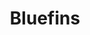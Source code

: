 ---
layout: place
title: "Bluefins"
permalink: /massachusetts/falmouth/bluefins.html
stateAbbr: MA
stateName: Massachusetts
cityName: Falmouth
place_id: ChIJrWiYFXnX5IkRqW87Ud1Uxc0
photos:
  - name: >-
      places/ChIJrWiYFXnX5IkRqW87Ud1Uxc0/photos/AeeoHcLxR9494eIyf7WndB20T1ch9bDCJHdVBPMImbiRNlr2OtrYsKtuNUTeABNVbqxLADxo5nyS_sXCG6Nq9LRc7RSdUmCfKueXD-HFZG0R3YbxgZx131s0y0k0ELveGw8ekIMQobuDBEhVp9NY2xeK3xFC820Q-oe5XJzb8hEvRbQkTvc22grb6WDmLerKUMkYGCVx9LxmCpP1K8-CnsFn-VgLqQk0F0_ZrRDR0sdXoDZ1woxXQCg3GWw8tSlEp6P59Cq_JV90DDCJBpnO8oUeR8bkbVoGGHumrPlQaRJ2SeaMs0fnypEDFCmfYROCMVHqbKiCTPB6PFSJa9o1Gw4S3_JkkRKbuBReVwGDmUQncAC9iXNy9eb_uNytkiO9dAdaLM0IqnOkNQpKX0MLMjPNOvICHJbtu_Ejzdo1Y60flXKmKPg
    widthPx: 4032
    heightPx: 1908
    authorAttributions:
      - displayName: Melissa Taing
        uri: https://maps.google.com/maps/contrib/109465514234706886468
        photoUri: >-
          https://lh3.googleusercontent.com/a-/ALV-UjWf8DPzetTqhkUobSzhiM_wnfiYo3mppAOolO66Q3hVkDA51t3r=s100-p-k-no-mo
    flagContentUri: >-
      https://www.google.com/local/imagery/report/?cb_client=maps_api_places.places_api&image_key=!1e10!2sCIHM0ogKEICAgIDRmsKe-gE&hl=en-US
    googleMapsUri: >-
      https://www.google.com/maps/place//data=!3m4!1e2!3m2!1sCIHM0ogKEICAgIDRmsKe-gE!2e10!4m2!3m1!1s0x89e4d779159868ad:0xcdc554dd513b6fa9
  - name: >-
      places/ChIJrWiYFXnX5IkRqW87Ud1Uxc0/photos/AeeoHcILt2VxlPz-Y6_mlsCjLUjb3cE_I1-MgMzreJDudy8TEeNkEFJ2irWcbuKjLmcqtARPcohqnZFn-P8O2lwso6T4n3K5aGKsJc4OKv-SvmnHWu0SEuDatNcZjOxcsvlOgLjLkkN5T99C8OfM19hlubAc0eS64AFHAhUQM_orxdwZpMVD84svY3K_WntXJEOIW3sqW9CRsVqz1Wt5mMAQkaqGT3RxyVooPeC5UOtpvNwWkar72q1wwoFZnxEEP8gUyiEp-MAjJxsgPYEdeBHxpZx_J26kvvVVeyB6BSKKwzpjX1c1RhEunIY15G1gmv9gv1pBrDfPwM8b1mQ1dBjZTkJY81uW39gd-dSB4PNDEg87W2-cidgwim-2ogulAk-j5O59YkoTjNpilOXdAx4SxpU34XPSeDv2A2Tvk193j4idKsF4
    widthPx: 4032
    heightPx: 3024
    authorAttributions:
      - displayName: Quasar
        uri: https://maps.google.com/maps/contrib/101168537545050095561
        photoUri: >-
          https://lh3.googleusercontent.com/a-/ALV-UjXf-XOXQ-ykHnTsEIN0IfcSmjDsYMJqdL9Ru9dR652_ok-lmTRz=s100-p-k-no-mo
    flagContentUri: >-
      https://www.google.com/local/imagery/report/?cb_client=maps_api_places.places_api&image_key=!1e10!2sCIHM0ogKEICAgICThYfh-AE&hl=en-US
    googleMapsUri: >-
      https://www.google.com/maps/place//data=!3m4!1e2!3m2!1sCIHM0ogKEICAgICThYfh-AE!2e10!4m2!3m1!1s0x89e4d779159868ad:0xcdc554dd513b6fa9
  - name: >-
      places/ChIJrWiYFXnX5IkRqW87Ud1Uxc0/photos/AeeoHcKpBEoJ2qcclRaZqKOFcT0XcKQoUBtsdLVHFp9koJpHTOKiagn_3RW97jvwRx0PfJk36Yr980bpozuPFeIel3h3XMiPUFFCIVDzXZXb0fjgUCV0KRHtYTkxBST1LGgUz8EJpnPx-9jvKepQb3dgt1pyLIcnFCFNwVioD7BZS9C8GNFskqzLL6LvU6lkvPdZfI1Hvx0yZauEunTJnR7B7INRtdSKZ5cy2QNzkE5C76EdeNH0MOW6jY-fgfSCQqTWkcuDTqhwZbCr8Cq6u2CQWP4xSXT6TMnFpzO13zLX_uFlVgU4rSHU7YZCoM5QXai2Gd46GveOAtLmaicJ7lcNRf6vZhDIVAeNWnAU6GKd-D9STv1vw4YKiSz5SK4MzVm-fyzIbJErxlP3Aq_ss4LlSEsgjyC0RN0Z0ddVFMtZxwY
    widthPx: 3024
    heightPx: 4032
    authorAttributions:
      - displayName: Todays Present
        uri: https://maps.google.com/maps/contrib/117396744345934903433
        photoUri: >-
          https://lh3.googleusercontent.com/a-/ALV-UjV3whJBOe1dZAU8T6-rFnCWLtnRnsbU3acKGmyHRWC_uwh2JkKmBw=s100-p-k-no-mo
    flagContentUri: >-
      https://www.google.com/local/imagery/report/?cb_client=maps_api_places.places_api&image_key=!1e10!2sCIHM0ogKEICAgIC63P2deA&hl=en-US
    googleMapsUri: >-
      https://www.google.com/maps/place//data=!3m4!1e2!3m2!1sCIHM0ogKEICAgIC63P2deA!2e10!4m2!3m1!1s0x89e4d779159868ad:0xcdc554dd513b6fa9
  - name: >-
      places/ChIJrWiYFXnX5IkRqW87Ud1Uxc0/photos/AeeoHcIF7l8W-zFA9IGzc0JjIxxZy1A10-fr67j3yVNCjwwkLypqnZZawlKP1cdv8Cz51Ri9hMCEH-R-gJpGK46XtDDtDs-Yl9qwlwrbjVmD41EpjMA5i895ExED25dYsyF_6TgXq3XYru7IdVuYTVzJoIZiiRTz-4XMMCOEHPFWcRqPTUckiZKwAW1Wz-zhkWF6apykdoT3dcFtCrq8ksZ5pvmEIfecm7zm9jrRaUt8N8Th9KREOrjQKPK3UUXaiSqB3Jqe64mY0fBa_eSPnj6R5GVb6GmjO9334CKGVYHL0eeWBwgpskP2fxchrD7fb2qJbncVwxaR11o0bmWFChskIt20snpYWHFjj1hcR2WAhLU0OtgSoSUSshEeUo0TiXJbWp9Ht5YU8pGtRZ07Is3spxZvRdELmlLOtbJhkhluE24
    widthPx: 4800
    heightPx: 3600
    authorAttributions:
      - displayName: Christopher Marshall
        uri: https://maps.google.com/maps/contrib/116866811868861040874
        photoUri: >-
          https://lh3.googleusercontent.com/a/ACg8ocLZobBZu9Iyf1FqpXQxERatIW1nfFS2gl6LoPgB_aQIUJUKeA=s100-p-k-no-mo
    flagContentUri: >-
      https://www.google.com/local/imagery/report/?cb_client=maps_api_places.places_api&image_key=!1e10!2sCIHM0ogKEICAgICziaOOSA&hl=en-US
    googleMapsUri: >-
      https://www.google.com/maps/place//data=!3m4!1e2!3m2!1sCIHM0ogKEICAgICziaOOSA!2e10!4m2!3m1!1s0x89e4d779159868ad:0xcdc554dd513b6fa9
  - name: >-
      places/ChIJrWiYFXnX5IkRqW87Ud1Uxc0/photos/AeeoHcIuMNZInvfVjBXnsL7-pm7rcUCpiGn0b3Ep859JCaE3Kk8WVRqVketxifryZAuvc0jnRP6l8og5HpdtKSJYJ5wLcybUtXghaifAu-Im3obvTehenYIUtDaEbsG98A6eN44k4aO2hpDvgTPGUy7r6ERYbY56cjWmksK4t24PhZEbCW7f34k4n69xkF0nfgcqfoaBzGqLb9BBtu39jdnGLZ1nB8GJu-oU3-03Vii7I4LqWgMFJTW9hiZHaVdHB35e4WB5KeKeNjjr-kzSboOpmAegVX0dmSkgmEYYuzZCKoHkuuqsvTa7TpRQDJ9QQ9NoXS-1d2Efp3Fyku9f9GUNCwWwlebLfiocAZp6gkQ9m9dBtLVFh10TNamS9_7CpMoBprXpfuAkKv84iMjJ1Mf2DuKVwNKzS-1t3cJvdjzegzY
    widthPx: 4032
    heightPx: 3024
    authorAttributions:
      - displayName: Michael Boyd
        uri: https://maps.google.com/maps/contrib/113969442509274653210
        photoUri: >-
          https://lh3.googleusercontent.com/a-/ALV-UjXjJjSMrCR8eXlZUaKeECpccd2hV1__J16SGmj-WB3yrGt6w5w5kA=s100-p-k-no-mo
    flagContentUri: >-
      https://www.google.com/local/imagery/report/?cb_client=maps_api_places.places_api&image_key=!1e10!2sCIHM0ogKEICAgICin_TvWA&hl=en-US
    googleMapsUri: >-
      https://www.google.com/maps/place//data=!3m4!1e2!3m2!1sCIHM0ogKEICAgICin_TvWA!2e10!4m2!3m1!1s0x89e4d779159868ad:0xcdc554dd513b6fa9
  - name: >-
      places/ChIJrWiYFXnX5IkRqW87Ud1Uxc0/photos/AeeoHcKAm1fm809mkCp0qYVFhK6mrG8zDBwA0_yWAIBoG2tn9gYXuh4VQbN9jC5CbLZ-2e_DHaJtU1OOU7v7pzDLoYR9t7jm5anv42wpz9mcbzlGhL06BRbWSJZLZ69RzawEcPE-nXw6ssKfZC2TQJ3U69Bl0psoQCacRah9SIDdzPgyLfrw2HE_rAsFszzsHjQO8IeP0k0_mFwFJHG4ONwulkPHeBMTR5ZgPMDgMZUonxd8IZv9MAlADtFgorUKiQnn2karMV5d63F5eRZiHIXOFKS2tK21YPBTGd3bM2fGNbPlaBn-x7HqTSNhGC6202vozI997DZWwGYvrnmeczFeksFkHcKV_ahXEwvEEBcusBGEETeXn8fEQ0frzpoRculC_TMmDLH7EgDNcVFP5luC2cx6iSPBWaEKeJ0l1dP0mczZDw
    widthPx: 2268
    heightPx: 4032
    authorAttributions:
      - displayName: Mercedes (MercedesPix)
        uri: https://maps.google.com/maps/contrib/101154712852857841718
        photoUri: >-
          https://lh3.googleusercontent.com/a-/ALV-UjU-4YlpL882NgbkeeIZ7QMhgigLJZ8dGLxHSBg7zoRTiPObvGywdA=s100-p-k-no-mo
    flagContentUri: >-
      https://www.google.com/local/imagery/report/?cb_client=maps_api_places.places_api&image_key=!1e10!2sCIHM0ogKEICAgIDx3LWFYw&hl=en-US
    googleMapsUri: >-
      https://www.google.com/maps/place//data=!3m4!1e2!3m2!1sCIHM0ogKEICAgIDx3LWFYw!2e10!4m2!3m1!1s0x89e4d779159868ad:0xcdc554dd513b6fa9
  - name: >-
      places/ChIJrWiYFXnX5IkRqW87Ud1Uxc0/photos/AeeoHcLXr8x4H9edyo3nDlHGeyS0gTGXcPlNxDiMDUyJmFt_ySAxUgX0BBwlPUgZcPYQjqsHn3pN63UGOpk6ctbajRoE2xX1l89HfRabeRbhvXnZHf3BapsxUOmd_3fbN0-o_8-GJBhtsPwhHpHFT1K55xZvFcHqTiZ2fn-2vzgXjcqkcqiupomi5tB0NRZT_MWzDjsMP6aoDDiF9DH7casHL3LanItzu_9RGP_uHWZQJC2Txgcq9Ql3mm_x7ZD9UYqTUlaM-eYswqCpu92dj-0-E0XBYcuiIoZFwAveyMA7xGciWn2X394l3Mnmxr-ho44Jjqow9l7Dsc_Iuv_v1FqoxkrLAb7w0i7-ZJr-k_rLv2eID4FO5-YmUVqHM1vSCSXsY-i0CGoqzl_0RSiLysyH_rgRHxyYgpWbFnSOuLXESPK_-Ac6
    widthPx: 4032
    heightPx: 3024
    authorAttributions:
      - displayName: Todays Present
        uri: https://maps.google.com/maps/contrib/117396744345934903433
        photoUri: >-
          https://lh3.googleusercontent.com/a-/ALV-UjV3whJBOe1dZAU8T6-rFnCWLtnRnsbU3acKGmyHRWC_uwh2JkKmBw=s100-p-k-no-mo
    flagContentUri: >-
      https://www.google.com/local/imagery/report/?cb_client=maps_api_places.places_api&image_key=!1e10!2sCIHM0ogKEICAgIC63P2d2AE&hl=en-US
    googleMapsUri: >-
      https://www.google.com/maps/place//data=!3m4!1e2!3m2!1sCIHM0ogKEICAgIC63P2d2AE!2e10!4m2!3m1!1s0x89e4d779159868ad:0xcdc554dd513b6fa9
  - name: >-
      places/ChIJrWiYFXnX5IkRqW87Ud1Uxc0/photos/AeeoHcLRVaH_yXcaDhmu5t-ptx80M2u2m9OyGr4f51ZyQluer7CeyySxPmYHWPWs-DmDib85tC1X4NA_0mSEqXHMAy30rg1hnQgc7R_b_M9uthBe63BRHXr99A_KYlIus_ROmzwFej9jMXo-TIvbQoVAzpCwmzfwpIsJV_R3HlMcuN1YKftt4iO85_au0UEnWMb_fxl6jVhyqM8-mHonqpb6pJGqxEaHqnuZpngAjBhK-DHDp0hhdxKrOVbdV6uRxfa4wAC1vB4Kt1VS4zVlA9A_038gHEyLjla52Cb9arze7FY23sr5BnJ0nAtznITAfv8wkWaLaw07K87ydexbmUrF5cMZh66gbLDNm1IqpvgFZYOKcTecXfuo9EP-GU2783AWksWdHw3qoOPJmWuLdOSxFsSB6yEw5kPv7tpl4cin5hWYVFQ
    widthPx: 2184
    heightPx: 4608
    authorAttributions:
      - displayName: Melissa Taing
        uri: https://maps.google.com/maps/contrib/109465514234706886468
        photoUri: >-
          https://lh3.googleusercontent.com/a-/ALV-UjWf8DPzetTqhkUobSzhiM_wnfiYo3mppAOolO66Q3hVkDA51t3r=s100-p-k-no-mo
    flagContentUri: >-
      https://www.google.com/local/imagery/report/?cb_client=maps_api_places.places_api&image_key=!1e10!2sCIHM0ogKEICAgIDRmsKehgE&hl=en-US
    googleMapsUri: >-
      https://www.google.com/maps/place//data=!3m4!1e2!3m2!1sCIHM0ogKEICAgIDRmsKehgE!2e10!4m2!3m1!1s0x89e4d779159868ad:0xcdc554dd513b6fa9
  - name: >-
      places/ChIJrWiYFXnX5IkRqW87Ud1Uxc0/photos/AeeoHcLoztmHodISuNqyrxZKBpJtwxoCimHxQ5RnpDTf6PchjT_Ql09LFVOrf3iS3hZv87v5M7CIFQluOQe3duC3K6k1bsI4qtUlHui_9Oe111xBs0WZ-CLjACIkEWg4Gc9BiEixxotXcmU1wZv65n1u28cXqQo2OekLBIfp2wjxvL8XvgQ_LH8S8u_008Z41WIfwAS7EzefQpp-5TCz5K82RqUFx7kuvEdiF4ZIWFvV0twTkBz8Ph_uG1nOO9Qth80I_B1FY8IB6qKWaUsa3Hz13zPnPgDe0UDzBFv0U79upnEd67VXkwelR3HDQPvv6fRyXXgIfjNrNyQ6S258FuGVASCk6J19vPTE5YjAYbi9dtVRl__x0eSW91aFl-28K7LiHVnWebSWmltwrhXs2HAuw4Yn8twlqzfg-6peEuTYllw58Q
    widthPx: 4032
    heightPx: 3024
    authorAttributions:
      - displayName: Bethany Moore
        uri: https://maps.google.com/maps/contrib/109603043479536419092
        photoUri: >-
          https://lh3.googleusercontent.com/a-/ALV-UjVduOSQK5ZzKa_M8ba-3IB-kWwNtcyzIcNSQZucymCof0IkpidEuw=s100-p-k-no-mo
    flagContentUri: >-
      https://www.google.com/local/imagery/report/?cb_client=maps_api_places.places_api&image_key=!1e10!2sCIHM0ogKEICAgIDK2bmseQ&hl=en-US
    googleMapsUri: >-
      https://www.google.com/maps/place//data=!3m4!1e2!3m2!1sCIHM0ogKEICAgIDK2bmseQ!2e10!4m2!3m1!1s0x89e4d779159868ad:0xcdc554dd513b6fa9
  - name: >-
      places/ChIJrWiYFXnX5IkRqW87Ud1Uxc0/photos/AeeoHcLTOU33PXZkSMNaYB6J9CCeIHd7mVAXMSXZbunzzo3_uacMlrKhbE6GdSvYLDNQ52lkCw8P0w2FZSPn0pra5D2WKqZH6PNWC2FuBaF7UG3B4QYeb00j5yxCpoK6aAfvi8D96J0NFZdGbRIWUrBMfjl36EyqMrBaZMbBFvk8cdR0RFhwVaxLOPEY5jE5NyeQoVgryGWLfzvobpb2kX1jhh8Ue9gGB76vuX4lOM1yMgD75i6g4Fkbp2wiflAmDitU_h0afzSttiP3oJWFnDden7d0geU-Zyfld2ji3VKfOF7RvVYz11ZcqdIZegIm_Yraooptq-uuABOQgNmELIodXbkZoXhcV9wHpJ01MsQzRfXoCBtZx8UdDj7SYfDWvRp5MqLCxytDAXg0-pevTt9vlMWTpB1bE1S3znBb84GX_pI4i_E
    widthPx: 4800
    heightPx: 3600
    authorAttributions:
      - displayName: Christopher Marshall
        uri: https://maps.google.com/maps/contrib/116866811868861040874
        photoUri: >-
          https://lh3.googleusercontent.com/a/ACg8ocLZobBZu9Iyf1FqpXQxERatIW1nfFS2gl6LoPgB_aQIUJUKeA=s100-p-k-no-mo
    flagContentUri: >-
      https://www.google.com/local/imagery/report/?cb_client=maps_api_places.places_api&image_key=!1e10!2sCIHM0ogKEICAgICziaOOiAE&hl=en-US
    googleMapsUri: >-
      https://www.google.com/maps/place//data=!3m4!1e2!3m2!1sCIHM0ogKEICAgICziaOOiAE!2e10!4m2!3m1!1s0x89e4d779159868ad:0xcdc554dd513b6fa9
address: 295 Main St, Falmouth, MA 02540, USA
street: 295 Main St
city: Falmouth
state: MA
zip: '02540'
country: USA
neighborhood: Falmouth
latitude: '41.552032'
longitude: '-70.614155'
accessibility_options:
  wheelchairAccessibleParking: true
  wheelchairAccessibleEntrance: true
  wheelchairAccessibleRestroom: true
  wheelchairAccessibleSeating: true
business_status: OPERATIONAL
name: Bluefins
google_maps_links:
  directionsUri: >-
    https://www.google.com/maps/dir//''/data=!4m7!4m6!1m1!4e2!1m2!1m1!1s0x89e4d779159868ad:0xcdc554dd513b6fa9!3e0
  placeUri: https://maps.google.com/?cid=14827350657714581417
  writeAReviewUri: >-
    https://www.google.com/maps/place//data=!4m3!3m2!1s0x89e4d779159868ad:0xcdc554dd513b6fa9!12e1
  reviewsUri: >-
    https://www.google.com/maps/place//data=!4m4!3m3!1s0x89e4d779159868ad:0xcdc554dd513b6fa9!9m1!1b1
  photosUri: >-
    https://www.google.com/maps/place//data=!4m3!3m2!1s0x89e4d779159868ad:0xcdc554dd513b6fa9!10e5
primary_type: Sushi Restaurant
opening_hours:
  regular: null
  current: null
secondary_opening_hours:
  regular:
    weekdayDescriptions: null
    type: null
  current:
    weekdayDescriptions: null
    type: null
phone: (774) 763-6421
price_level: null
price_range: $50 &ndash; $100
rating: '4.7'
rating_count: 195
website: http://www.bluefinsfalmouth.com/
description: null
reviews: null
parking_options: null
payment_options: null
allow_dogs: null
curbside_pickup: null
delivery: null
dine_in: null
good_for_children: null
good_for_groups: null
good_for_sports: null
live_music: null
menu_for_children: null
outdoor_seating: null
reservable: null
restroom: null
serves_beer: null
serves_breakfast: null
serves_brunch: null
serves_cocktails: null
serves_coffee: null
serves_dinner: null
serves_dessert: null
serves_lunch: null
serves_vegetarian_food: null
serves_wine: null
takeout: null

---
